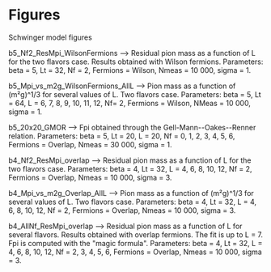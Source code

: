# Figures
Schwinger model figures

b5_Nf2_ResMpi_WilsonFermions --> Residual pion mass as a function of L for the two flavors case. Results obtained with Wilson fermions. 
Parameters: beta = 5, Lt = 32, Nf = 2, Fermions = Wilson, Nmeas = 10 000, sigma = 1.

b5_Mpi_vs_m2g_WilsonFermions_AllL --> Pion mass as a function of (m²g)^1/3 for several values of L. Two flavors case.
Parameters: beta = 5, Lt = 64, L = 6, 7, 8, 9, 10, 11, 12, Nf= 2, Fermions = Wilson, NMeas = 10 000, sigma = 1.

b5_20x20_GMOR --> Fpi obtained through the Gell-Mann--Oakes--Renner relation.
Parameters: beta = 5, Lt = 20, L = 20, Nf = 0, 1, 2, 3, 4, 5, 6, Fermions = Overlap, Nmeas = 30 000, sigma = 1.

b4_Nf2_ResMpi_overlap --> Residual pion mass as a function of L for the two flavors case.
Parameters: beta = 4, Lt = 32, L = 4, 6, 8, 10, 12, Nf = 2, Fermions = Overlap, Nmeas = 10 000, sigma = 3.

b4_Mpi_vs_m2g_Overlap_AllL --> Pion mass as a function of (m²g)^1/3 for several values of L. Two flavors case.
Parameters: beta = 4, Lt = 32, L = 4, 6, 8, 10, 12, Nf = 2, Fermions = Overlap, Nmeas = 10 000, sigma = 3.

b4_AllNf_ResMpi_overlap --> Residual pion mass as a function of L for several flavors. Results obtained with overlap fermions.
The fit is up to L = 7. Fpi is computed with the "magic formula".
Parameters: beta = 4, Lt = 32, L = 4, 6, 8, 10, 12, Nf = 2, 3, 4, 5, 6, Fermions = Overlap, Nmeas = 10 000, sigma = 3. 
